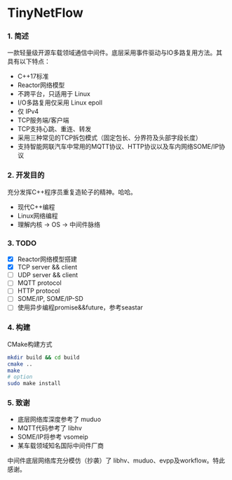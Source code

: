 # TinyNetFlow
### 1. 简述

一款轻量级开源车载领域通信中间件。底层采用事件驱动与IO多路复用方法。其具有以下特点：
- C++17标准
- Reactor网络模型
- 不跨平台，只适用于 Linux
- I/O多路复用仅采用 Linux epoll
- 仅 IPv4
- TCP服务端/客户端
- TCP支持心跳、重连、转发
- 采用三种常见的TCP拆包模式（固定包长、分界符及头部字段长度）
- 支持智能网联汽车中常用的MQTT协议、HTTP协议以及车内网络SOME/IP协议

### 2. 开发目的

充分发挥C++程序员重复造轮子的精神。哈哈。

- 现代C++编程
- Linux网络编程
- 理解内核 -> OS -> 中间件脉络

### 3. TODO
- [x] Reactor网络模型搭建
- [x] TCP server && client
- [ ] UDP server && client
- [ ] MQTT protocol
- [ ] HTTP protocol
- [ ] SOME/IP, SOME/IP-SD
- [ ] 使用异步编程promise&&future，参考seastar

### 4. 构建

CMake构建方式

```bash
mkdir build && cd build
cmake ..
make
# option
sudo make install
```

### 5. 致谢
- 底层网络库深度参考了 muduo
- MQTT代码参考了 libhv
- SOME/IP将参考 vsomeip
- 某车载领域知名国际中间件厂商

中间件底层网络库充分模仿（抄袭）了 libhv、muduo、evpp及workflow。特此感谢。

